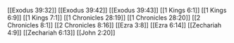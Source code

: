 [[Exodus 39:32]]
[[Exodus 39:42]]
[[Exodus 39:43]]
[[1 Kings 6:1]]
[[1 Kings 6:9]]
[[1 Kings 7:1]]
[[1 Chronicles 28:19]]
[[1 Chronicles 28:20]]
[[2 Chronicles 8:1]]
[[2 Chronicles 8:16]]
[[Ezra 3:8]]
[[Ezra 6:14]]
[[Zechariah 4:9]]
[[Zechariah 6:13]]
[[John 2:20]]
